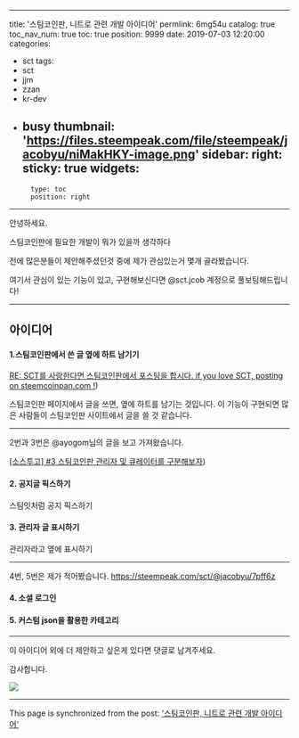 
---
title: '스팀코인판, 니트로 관련 개발 아이디어'
permlink: 6mg54u
catalog: true
toc_nav_num: true
toc: true
position: 9999
date: 2019-07-03 12:20:00
categories:
- sct
tags:
- sct
- jjm
- zzan
- kr-dev
- busy
thumbnail: 'https://files.steempeak.com/file/steempeak/jacobyu/niMakHKY-image.png'
sidebar:
    right:
        sticky: true
widgets:
    -
        type: toc
        position: right
---


안녕하세요.

스팀코인판에 필요한 개발이 뭐가 있을까 생각하다

전에 많은분들이 제안해주셨던것 중에 제가 관심있는거 몇개 골라봤습니다.

여기서 관심이 있는 기능이 있고, 구현해보신다면 @sct.jcob 계정으로 풀보팅해드립니다!

---

## 아이디어

#### 1.스팀코인판에서 쓴 글 옆에 하트 남기기

[RE: SCT를 사랑한다면 스팀코인판에서 포스팅을 합시다. if you love SCT, posting on steemcoinpan.com !](https://steempeak.com/sct/@ramires/re-sctbiz-sct-if-you-love-sct-posting-on-steemcoinpan-com-20190617t134117134z))

스팀코인판 페이지에서 글을 쓰면, 옆에 하트를 남기는 것입니다. 
이 기능이 구현되면 많은 사람들이 스팀코인판 사이트에서 글을 쓸 것 같습니다.

---

2번과 3번은 @ayogom님의 글을 보고 가져왔습니다.

[[소스투고] #3 스팀코인판 관리자 및 큐레이터를 구분해보자](https://steempeak.com/sct/@ayogom/2upqqe-3))

#### 2. 공지글 픽스하기
스팀잇처럼 공지 픽스하기

#### 3. 관리자 글 표시하기
관리자라고 옆에 표시하기

---

4번, 5번은 제가 적어봤습니다.
https://steempeak.com/sct/@jacobyu/7pff6z
#### 4.  소셜 로그인
#### 5. 커스텀 json을 활용한 카테고리
---

이 아이디어 외에 더 제안하고 싶은게 있다면 댓글로 남겨주세요.

감사합니다.

<a href="https://play.google.com/store/apps/details?id=com.app.sm.speakingmaster" ><img src="https://files.steempeak.com/file/steempeak/jacobyu/niMakHKY-image.png" /></a>

- - -

This page is synchronized from the post: ['스팀코인판, 니트로 관련 개발 아이디어'](https://steemit.com/@jacobyu/6mg54u)
